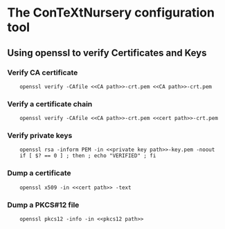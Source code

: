 # The ConTeXtNursery configuration tool


## Using openssl to verify Certificates and Keys

### Verify CA certificate

```
    openssl verify -CAfile <<CA path>>-crt.pem <<CA path>>-crt.pem
```

### Verify a certificate chain

```
    openssl verify -CAfile <<CA path>>-crt.pem <<cert path>>-crt.pem
```

### Verify private keys

```
    openssl rsa -inform PEM -in <<private key path>>-key.pem -noout
    if [ $? == 0 ] ; then ; echo "VERIFIED" ; fi
```

### Dump a certificate

```
    openssl x509 -in <<cert path>> -text
```

### Dump a PKCS#12 file

```
    openssl pkcs12 -info -in <<pkcs12 path>>
```

